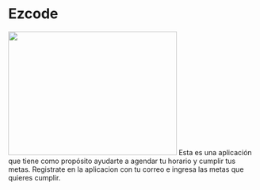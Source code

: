 # Ezcode
<img src=https://i.imgur.com/WYA0UDW.jpg width=340 height=250>
Esta es una aplicación que tiene como propósito ayudarte a agendar tu horario y cumplir tus metas. Registrate en la aplicacion con tu correo e ingresa las metas que quieres cumplir.
